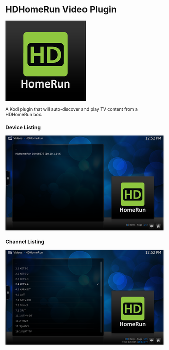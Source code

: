 # HDHomeRun Video Plugin

![hdhomerun](icon.png)

A Kodi plugin that will auto-discover and play TV content from a HDHomeRun box.

### Device Listing

![screenshot-01](resources/screenshot-01.png)

### Channel Listing

![screenshot-02](resources/screenshot-02.png)
